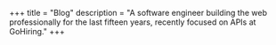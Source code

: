 +++
title = "Blog"
description = "A software engineer building the web professionally for the last fifteen years, recently focused on APIs at GoHiring."
+++
